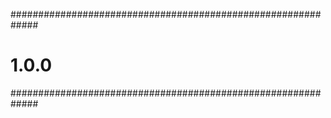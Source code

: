 #############################################################
# 1.0.0
#############################################################
